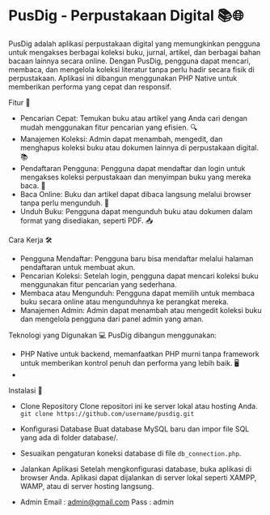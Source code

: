 # PusDig - Perpustakaan Digital 📚🌐

PusDig adalah aplikasi perpustakaan digital yang memungkinkan pengguna untuk mengakses berbagai koleksi buku, jurnal, artikel, dan berbagai bahan bacaan lainnya secara online. Dengan PusDig, pengguna dapat mencari, membaca, dan mengelola koleksi literatur tanpa perlu hadir secara fisik di perpustakaan. Aplikasi ini dibangun menggunakan PHP Native untuk memberikan performa yang cepat dan responsif.

Fitur 🚀
- Pencarian Cepat: Temukan buku atau artikel yang Anda cari dengan mudah menggunakan fitur pencarian yang efisien. 🔍
- Manajemen Koleksi: Admin dapat menambah, mengedit, dan menghapus koleksi buku atau dokumen lainnya di perpustakaan digital. 📚
- Pendaftaran Pengguna: Pengguna dapat mendaftar dan login untuk mengakses koleksi perpustakaan dan menyimpan buku yang mereka baca. 📝
- Baca Online: Buku dan artikel dapat dibaca langsung melalui browser tanpa perlu mengunduh. 📖
- Unduh Buku: Pengguna dapat mengunduh buku atau dokumen dalam format yang disediakan, seperti PDF. 📥

Cara Kerja 🛠️
- Pengguna Mendaftar: Pengguna baru bisa mendaftar melalui halaman pendaftaran untuk membuat akun.
- Pencarian Koleksi: Setelah login, pengguna dapat mencari koleksi buku menggunakan fitur pencarian yang sederhana.
- Membaca atau Mengunduh: Pengguna dapat memilih untuk membaca buku secara online atau mengunduhnya ke perangkat mereka.
- Manajemen Admin: Admin dapat menambah atau mengedit koleksi buku dan mengelola pengguna dari panel admin yang aman.

Teknologi yang Digunakan 💻
PusDig dibangun menggunakan:
- PHP Native untuk backend, memanfaatkan PHP murni tanpa framework untuk memberikan kontrol penuh dan performa yang lebih baik. 🖥️
- 
Instalasi 🔧
- Clone Repository
  Clone repositori ini ke server lokal atau hosting Anda.
  `git clone https://github.com/username/pusdig.git`

- Konfigurasi Database
  Buat database MySQL baru dan impor file SQL yang ada di folder database/.

- Sesuaikan pengaturan koneksi database di file `db_connection.php`.

- Jalankan Aplikasi
  Setelah mengkonfigurasi database, buka aplikasi di browser Anda. Aplikasi dapat dijalankan di server lokal seperti XAMPP, WAMP, atau di server hosting langsung.

- Admin
  Email : admin@gmail.com
  Pass : admin
